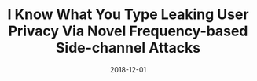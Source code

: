---
title: "I Know What You Type Leaking User Privacy Via Novel Frequency-based Side-channel Attacks"
collection: publications
permalink: publications/I_Know_What_You_Type_Leaking_User_Privacy_Via_Novel_Frequency-based_Side-channel_Attacks.pdf
category: 'privacy, smartphone security, side-channel attacks'
date: 2018-12-01
venue: 'IEEE Global Communications Conference (GLOBECOM)'
citation: 'R. Song, Y. Song, S. Gao, B. Xiao, and A. Hu, "I Know What You Type: Leaking User Privacy Via Novel Frequency-based Side-channel Attacks",  in <i>Proc. of the IEEE Global Communications Conference (GLOBECOM)</i>, Abu Dhabi, UAE, 9-13 Dec. 2018.'
citebib: publications/I_Know_What_You_Type_Leaking_User_Privacy_Via_Novel_Frequency-based_Side-channel_Attacks.html
---